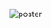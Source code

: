 ![poster](https://user-images.githubusercontent.com/91279824/138097006-f9b5ed01-db13-4828-88a8-e7ace114774d.jpeg)
